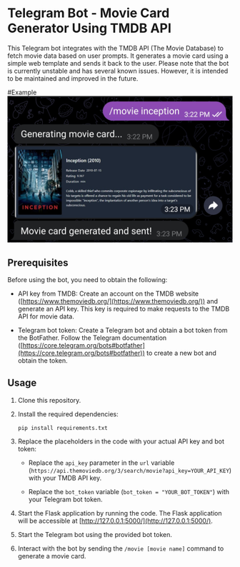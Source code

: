 # Telegram Bot - Movie Card Generator Using TMDB API

This Telegram bot integrates with the TMDB API (The Movie Database) to fetch movie data based on user prompts. It generates a movie card using a simple web template and sends it back to the user. Please note that the bot is currently unstable and has several known issues. However, it is intended to be maintained and improved in the future.

#Example
![Screenshot](Screenshot_20240302_205513_Telegram.jpg)

## Prerequisites

Before using the bot, you need to obtain the following:

- API key from TMDB: Create an account on the TMDB website ([https://www.themoviedb.org/](https://www.themoviedb.org/)) and generate an API key. This key is required to make requests to the TMDB API for movie data.

- Telegram bot token: Create a Telegram bot and obtain a bot token from the BotFather. Follow the Telegram documentation ([https://core.telegram.org/bots#botfather](https://core.telegram.org/bots#botfather)) to create a new bot and obtain the token.

## Usage

1. Clone this repository.

2. Install the required dependencies:

   ```shell
   pip install requirements.txt
   ```

3. Replace the placeholders in the code with your actual API key and bot token:

   - Replace the `api_key` parameter in the `url` variable (`https://api.themoviedb.org/3/search/movie?api_key=YOUR_API_KEY`) with your TMDB API key.

   - Replace the `bot_token` variable (`bot_token = "YOUR_BOT_TOKEN"`) with your Telegram bot token.

4. Start the Flask application by running the code. The Flask application will be accessible at [http://127.0.0.1:5000/](http://127.0.0.1:5000/).

5. Start the Telegram bot using the provided bot token.

6. Interact with the bot by sending the `/movie [movie name]` command to generate a movie card.
